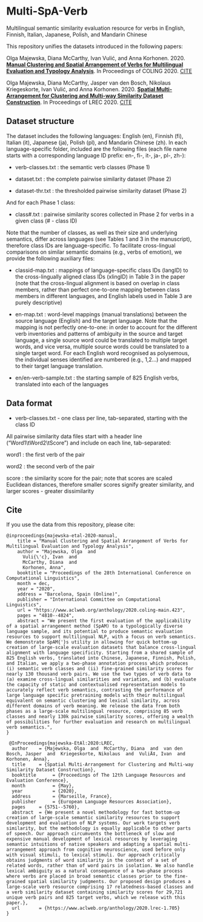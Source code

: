 # Multi-SpA-Verb
Multilingual semantic similarity evaluation resource for verbs in English, Finnish, Italian, Japanese, Polish, and Mandarin Chinese

This repository unifies the datasets introduced in the following papers: 

Olga Majewska, Diana McCarthy, Ivan Vulić, and Anna Korhonen. 2020. [__Manual Clustering and Spatial Arrangement of Verbs for Multilingual Evaluation and Typology Analysis__](https://www.aclweb.org/anthology/2020.coling-main.423.pdf). In Proceedings of COLING 2020. [CITE](#Cite)

Olga Majewska, Diana McCarthy, Jasper van den Bosch, Nikolaus Kriegeskorte, Ivan Vulić, and Anna Korhonen. 2020.  [__Spatial Multi-Arrangement for Clustering and Multi-way Similarity Dataset Construction__](http://www.lrec-conf.org/proceedings/lrec2020/pdf/2020.lrec-1.705.pdf). In Proceedings of LREC 2020. [CITE](#Cite)


## Dataset structure

The dataset includes the following languages: English (en), Finnish (fi), Italian (it), Japanese (ja), Polish (pl), and Mandarin Chinese (zh). In each language-specific folder, included are the following files (each file name starts with a corresponding language ID prefix: en-, fi-, it-, ja-, pl-, zh-):

- verb-classes.txt : the semantic verb classes (Phase 1)

- dataset.txt : the complete pairwise similarity dataset (Phase 2)

- dataset-thr.txt : the thresholded pairwise similarity dataset (Phase 2)


And for each Phase 1 class:

- class#.txt : pairwise similarity scores collected in Phase 2 for verbs in a given class (# - class ID)

Note that the number of classes, as well as their size and underlying semantics, differ across languages (see Tables 1 and 3 in the manuscript), therefore class IDs are language-specific. To facilitate cross-lingual comparisons on similar semantic domains (e.g., verbs of emotion), we provide the following auxiliary files:

- classid-map.txt : mappings of language-specific class IDs (langID) to the cross-lingually aligned class IDs (xlingID) in Table 3 in the paper (note that the cross-lingual alignment is based on overlap in class members, rather than perfect one-to-one mapping between class members in different languages, and English labels used in Table 3 are purely descriptive)

- en-map.txt : word-level mappings (manual translations) between the source language (English) and the target language. Note that the mapping is not perfectly one-to-one: in order to account for the different verb inventories and patterns of ambiguity in the source and target language, a single source word could be translated to multiple target words, and vice versa, multiple source words could be translated to a single target word. For each English word recognised as polysemous, the individual senses identified are numbered (e.g., 1,2...) and mapped to their target language translation.

- en/en-verb-sample.txt : the starting sample of 825 English verbs, translated into each of the languages


## Data format

- verb-classes.txt - one class per line, tab-separated, starting with the class ID 

All pairwise similarity data files start with a header line (“Word1\tWord2\tScore”) and include on each line, tab-separated:

word1 : the first verb of the pair

word2 : the second verb of the pair

score : the similarity score for the pair; note that scores are scaled Euclidean distances, therefore smaller scores signify greater similarity, and larger scores - greater dissimilarity

## Cite
 
 If you use the data from this repository, please cite:

```
@inproceedings{majewska-etal-2020-manual,
    title = "Manual Clustering and Spatial Arrangement of Verbs for Multilingual Evaluation and Typology Analysis",
    author = "Majewska, Olga  and
      Vuli{\'c}, Ivan  and
      McCarthy, Diana  and
      Korhonen, Anna",
    booktitle = "Proceedings of the 28th International Conference on Computational Linguistics",
    month = dec,
    year = "2020",
    address = "Barcelona, Spain (Online)",
    publisher = "International Committee on Computational Linguistics",
    url = "https://www.aclweb.org/anthology/2020.coling-main.423",
    pages = "4810--4824",
    abstract = "We present the first evaluation of the applicability of a spatial arrangement method (SpAM) to a typologically diverse language sample, and its potential to produce semantic evaluation resources to support multilingual NLP, with a focus on verb semantics. We demonstrate SpAM{'}s utility in allowing for quick bottom-up creation of large-scale evaluation datasets that balance cross-lingual alignment with language specificity. Starting from a shared sample of 825 English verbs, translated into Chinese, Japanese, Finnish, Polish, and Italian, we apply a two-phase annotation process which produces (i) semantic verb classes and (ii) fine-grained similarity scores for nearly 130 thousand verb pairs. We use the two types of verb data to (a) examine cross-lingual similarities and variation, and (b) evaluate the capacity of static and contextualised representation models to accurately reflect verb semantics, contrasting the performance of large language specific pretraining models with their multilingual equivalent on semantic clustering and lexical similarity, across different domains of verb meaning. We release the data from both phases as a large-scale multilingual resource, comprising 85 verb classes and nearly 130k pairwise similarity scores, offering a wealth of possibilities for further evaluation and research on multilingual verb semantics.",
}
```
 
```
 @InProceedings{majewska-EtAl:2020:LREC,
  author    = {Majewska, Olga  and  McCarthy, Diana  and  van den Bosch, Jasper  and  Kriegeskorte, Nikolaus  and  VuliÄ‡, Ivan  and  Korhonen, Anna},
  title     = {Spatial Multi-Arrangement for Clustering and Multi-way Similarity Dataset Construction},
  booktitle      = {Proceedings of The 12th Language Resources and Evaluation Conference},
  month          = {May},
  year           = {2020},
  address        = {Marseille, France},
  publisher      = {European Language Resources Association},
  pages     = {5751--5760},
  abstract  = {We present a novel methodology for fast bottom-up creation of large-scale semantic similarity resources to support development and evaluation of NLP systems. Our work targets verb similarity, but the methodology is equally applicable to other parts of speech. Our approach circumvents the bottleneck of slow and expensive manual development of lexical resources by leveraging semantic intuitions of native speakers and adapting a spatial multi-arrangement approach from cognitive neuroscience, used before only with visual stimuli, to lexical stimuli. Our approach critically obtains judgments of word similarity in the context of a set of related words, rather than of word pairs in isolation. We also handle lexical ambiguity as a natural consequence of a two-phase process where verbs are placed in broad semantic classes prior to the fine-grained spatial similarity judgments. Our proposed design produces a large-scale verb resource comprising 17 relatedness-based classes and a verb similarity dataset containing similarity scores for 29,721 unique verb pairs and 825 target verbs, which we release with this paper.},
  url       = {https://www.aclweb.org/anthology/2020.lrec-1.705}
}
```
